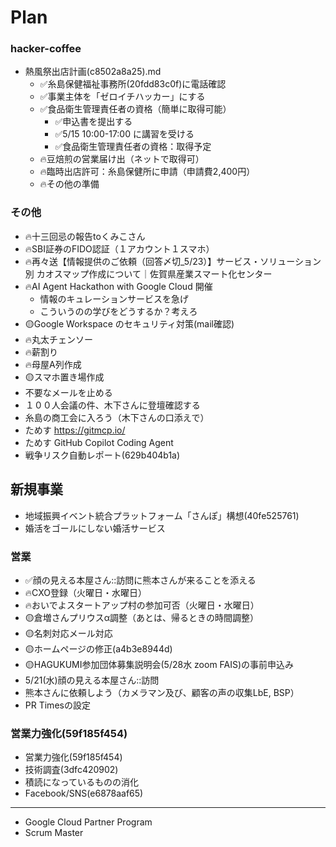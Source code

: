 # Plan
### hacker-coffee
- 熱風祭出店計画(c8502a8a25).md
  - ✅糸島保健福祉事務所(20fdd83c0f)に電話確認
  - ✅事業主体を「ゼロイチハッカー」にする
  - ✅食品衛生管理責任者の資格（簡単に取得可能）
    - ✅申込書を提出する
    - ✅5/15 10:00-17:00 に講習を受ける
    - ✅食品衛生管理責任者の資格：取得予定
  - 🔥豆焙煎の営業届け出（ネットで取得可）
  - 🔥臨時出店許可：糸島保健所に申請（申請費2,400円）
  - 🔥その他の準備

### その他
- 🔥十三回忌の報告toくみこさん
- 🔥SBI証券のFIDO認証（１アカウント１スマホ）
- 🔥再々送【情報提供のご依頼（回答〆切_5/23）】サービス・ソリューション別 カオスマップ作成について｜佐賀県産業スマート化センター
- 🔥AI Agent Hackathon with Google Cloud 開催
  - 情報のキュレーションサービスを急げ
  - こういうのの学びをどうするか？考えろ
- 🟡Google Workspace のセキュリティ対策(mail確認)
- 🔥丸太チェンソー
- 🔥薪割り
- 🔥母屋A列作成
- 🟡スマホ置き場作成
- 不要なメールを止める
- １００人会議の件、木下さんに登壇確認する
- 糸島の商工会に入ろう（木下さんの口添えで）
- ためす https://gitmcp.io/
- ためす GitHub Copilot Coding Agent
- 戦争リスク自動レポート(629b404b1a)

## 新規事業
- 地域振興イベント統合プラットフォーム「さんぽ」構想(40fe525761)
- 婚活をゴールにしない婚活サービス

### 営業
- ✅顔の見える本屋さん::訪問に熊本さんが来ることを添える
- 🔥CXO登録（火曜日・水曜日）
- 🔥おいでよスタートアップ村の参加可否（火曜日・水曜日）
- 🟡倉増さんプリウスα調整（あとは、帰るときの時間調整）
- 🟡名刺対応メール対応
- 🟡ホームページの修正(a4b3e8944d)
- 🟡HAGUKUMI参加団体募集説明会(5/28水 zoom FAIS)の事前申込み
- 5/21(水)顔の見える本屋さん::訪問
- 熊本さんに依頼しよう（カメラマン及び、顧客の声の収集LbE, BSP）
- PR Timesの設定

### 営業力強化(59f185f454)
- 営業力強化(59f185f454)
- 技術調査(3dfc420902)
- 積読になっているものの消化
- Facebook/SNS(e6878aaf65)


---
- Google Cloud Partner Program
- Scrum Master


